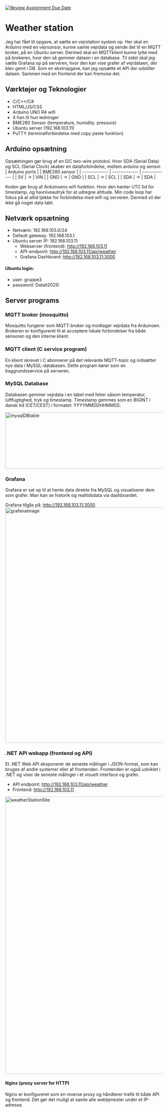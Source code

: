 [![Review Assignment Due Date](https://classroom.github.com/assets/deadline-readme-button-22041afd0340ce965d47ae6ef1cefeee28c7c493a6346c4f15d667ab976d596c.svg)](https://classroom.github.com/a/XBO6NBqk)

# Weather station
Jeg har fået til opgave, at sætte en vejrstation system op. Her skal en Arduino med en vejrsonsor, kunne samle vejrdata og sende det til en MQTT broker, på en Ubuntu server. Dermed skal en MQTTklient kunne lytte med på brokeren, hvor den så gemmer dataen i en database. Til sidst skal jeg sætte Grafana op på serveren, hvor den kan vise grafer af vejrdataen, der blev gemt i DB. Som en ekstropgave, kan jeg opsætte et API der udstiller dataen. Sammen med en frontend der kan fremvise det.

## Værktøjer og Teknologier
- C/C++/C#
- HTML/JS/CSS
- Arduino UNO R4 wifi
- 4 han til hun ledninger
- BME280 Sensor (temperature, humidity. pressure)
- Ubuntu server (192.168.103.11)
- PuTTY (terminalforbindelse med copy paste funktion)
  
## Arduino opsætning
Opsætningen gør brug af en I2C two-wire protokol. Hvor SDA (Serial Data) og SCL (Serial Clock) skaber en dataforbindelse, mellem arduino og sensor. 
| Arduino ports  | | BME280 sensor |
| ------------- | ------------- | ------------- |
| 5V  | -> | VIN |
| GND | -> | GND |
| SCL | -> | SCL |
| SDA | -> | SDA |

Koden gør brug af Arduinoens wifi funktion. Hvor den henter UTC tid for timestamp, og havniveautryk for at udregne altitude. Min code loop har fokus på at altid tjekke for forbindelse med wifi og serveren. Dermed vil der ikke gå noget data tabt.

## Netværk opsætning
- Netværk: 192.168.103.0/24
- Default gateway: 192.168.103.1
- Ubuntu server IP: 192.168.103.11
  - Webserver (frontend): http://192.168.103.11
  - API-endpoint: http://192.168.103.11/api/weather
  - Grafana Dashboard: http://192.168.103.11:3000
  
#### Ubuntu login:
- user: gruppe3
- password: Datait2025!

## Server programs
### MQTT broker (mosquitto)
Mosquitto fungerer som MQTT-broker og modtager vejrdata fra Arduinoen. Brokeren er konfigureret til at acceptere lokale forbindelser fra både sensoren og den interne klient.

### MQTT client (C service program)
En klient skrevet i C abonnerer på det relevante MQTT-topic og indsætter nye data i MySQL-databasen. Dette program kører som en baggrundsservice på serveren.

### MySQL Database
Databasen gemmer vejrdata i en tabel med felter såsom temperatur, luftfugtighed, tryk og timestamp. Timestamp gemmes som en BIGINT i dansk tid (CET/CEST) i formatet: YYYYMMDDHHMMSS.

<img width="620" height="181" alt="mysqlDBtable" src="https://github.com/user-attachments/assets/8105e595-b060-4a2b-8fc1-f04395ca3aa3" />

### Grafana
Grafana er sat op til at hente data direkte fra MySQL og visualiserer dem som grafer. Man kan se historik og realtidsdata via dashboardet.

Grafana tilgås på: http://192.168.103.11:3000
<img width="1895" height="753" alt="grafanaImage" src="https://github.com/user-attachments/assets/a742d465-7d88-487a-bf3b-d23ed5f1a655" />

### .NET API webapp (frontend og API)
Et .NET Web API eksponerer de seneste målinger i JSON-format, som kan bruges af andre systemer eller af frontenden. Frontenden er også udviklet i .NET og viser de seneste målinger i et visuelt interface og grafer.
- API endpoint: http://192.168.103.11/api/weather
- Frontend: http://192.168.103.11
<img width="1888" height="888" alt="weatherStationSite" src="https://github.com/user-attachments/assets/d279580c-80ab-4d8b-bf85-b434f847aaa3" />

#### Nginx (proxy server for HTTP)
Nginx er konfigureret som en reverse proxy og håndterer trafik til både API og frontend. Det gør det muligt at samle alle webtjenester under et IP-adresse.




